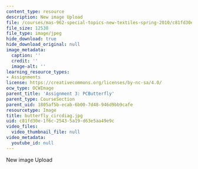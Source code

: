 ```yaml
---
content_type: resource
description: New image Upload
file: /courses/mas-962-special-topics-new-textiles-spring-2010/c81fd30e1f6c25435a19d63e5aa49e9c_butterfly_circdiag.jpg
file_size: 12538
file_type: image/jpeg
hide_download: true
hide_download_original: null
image_metadata:
  caption: ''
  credit: ''
  image-alt: ''
learning_resource_types:
- Assignments
license: https://creativecommons.org/licenses/by-nc-sa/4.0/
ocw_type: OCWImage
parent_title: 'Assignment 3: PCButterfly'
parent_type: CourseSection
parent_uid: 1805af5b-ecab-6b00-7d48-946d9bb9cafe
resourcetype: Image
title: butterfly_circdiag.jpg
uid: c81fd30e-1f6c-2543-5a19-d63e5aa49e9c
video_files:
  video_thumbnail_file: null
video_metadata:
  youtube_id: null
---
```

New image Upload